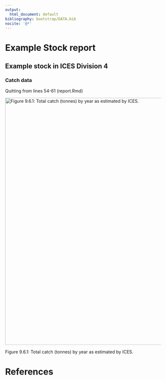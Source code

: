 ```yaml
---
output:
  html_document: default
bibliography: bootstrap/DATA.bib
nocite: '@*'
---
```












# Example Stock report

## Example stock in ICES Division 4

### Catch data


Quitting from lines 54-61 (report.Rmd) 


<div class="figure">
<img src="report/Fbar.png" alt="Figure  9.6.1: Total catch (tonnes) by year as estimated by ICES." width="800" />
<p class="caption">Figure  9.6.1: Total catch (tonnes) by year as estimated by ICES.</p>
</div>

# References

<div id="refs"></div>
